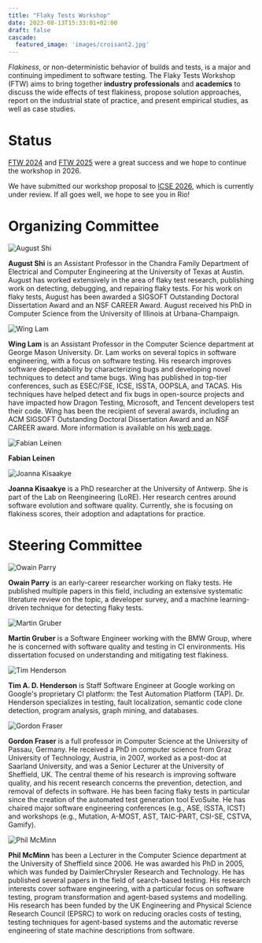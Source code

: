 ```yaml
---
title: "Flaky Tests Workshop"
date: 2023-08-13T15:33:01+02:00
draft: false
cascade:
  featured_image: 'images/croisant2.jpg'
---
```


*Flakiness*, or non-deterministic behavior of builds and tests, is a major and continuing impediment to software testing.
The Flaky Tests Workshop (FTW) aims to bring together **industry professionals** and **academics** to discuss the wide effects of test flakiness, propose solution approaches, report on the industrial state of practice, and present empirical studies, as well as case studies.


# Status

<!-- The International Flaky Tests Workshop (FTW) returns and we would love to invite you and your colleagues to submit your work on test flakiness and non-determinism in testing. -->
<!-- Like last year, we are co-located to ICSE and we are offering two submission formats: -->
<!-- * Extended abstract (max. 2 pages including references): New ideas, problems and challenges, view points, work in progress. -->
<!-- * Short paper (max. 8 pages including references): Technical research, experience reports, empirical studies. -->
<!--  -->
<!-- The **submission deadline is November 11th 2024**. -->
<!-- You can find further information about the submission process on the [FTW website](https://conf.researchr.org/home/icse-2025/ftw-2025#Call-for-Papers). -->
<!-- Further details about the workshop's agenda will follow soon. -->
<!-- We look forward to your participation! -->


[FTW 2024](https://conf.researchr.org/home/icse-2024/ftw-2024) and
[FTW 2025](https://conf.researchr.org/home/icse-2025/ftw-2025) were a great success and we hope to continue the workshop in 2026.

We have submitted our workshop proposal to [ICSE 2026](https://conf.researchr.org/home/icse-2026), which is currently under review.
If all goes well, we hope to see you in Rio!


# Organizing Committee

![August Shi](images/august_shi.jpg)

**August Shi** is an Assistant Professor in the Chandra Family Department of
Electrical and Computer Engineering at the University of Texas at Austin.
August has worked extensively in the area of flaky test research, publishing
work on detecting, debugging, and repairing flaky tests. For his work on flaky
tests, August has been awarded a SIGSOFT Outstanding Doctoral Dissertation
Award and an NSF CAREER Award. August received his PhD in Computer Science from
the University of Illinois at Urbana-Champaign.

![Wing Lam](images/wing_lam.jpg)

**Wing Lam** is an Assistant Professor in the Computer Science department at George Mason University. Dr. Lam works on several topics in software engineering, with a focus on software testing. His research improves software dependability by characterizing bugs and developing novel techniques to detect and tame bugs. Wing has published in top-tier conferences, such as ESEC/FSE, ICSE, ISSTA, OOPSLA, and TACAS. His techniques have helped detect and fix bugs in open-source projects and have impacted how Dragon Testing, Microsoft, and Tencent developers test their code. Wing has been the recipient of several awards, including an ACM SIGSOFT Outstanding Doctoral Dissertation Award and an NSF CAREER award. More information is available on his [web page](https://cs.gmu.edu/~winglam).


![Fabian Leinen](images/fabian_leinen.jpg)

**Fabian Leinen**


![Joanna Kisaakye](images/joanna_kisaakye.jpg)

**Joanna Kisaakye** is a PhD researcher at the University of Antwerp. She is part of the Lab on Reengineering (LoRE). Her research centres around software evolution and software quality. Currently, she is focusing on flakiness scores, their adoption and adaptations for practice.


# Steering Committee


![Owain Parry](images/owain_parry.jpg)

**Owain Parry** is an early-career researcher working on flaky tests.
He published multiple papers in this field, including an extensive systematic literature review on the topic, a developer survey, and a machine learning-driven technique for detecting flaky tests.
<!-- Owain has served several times as a reviewer for Software Testing, Verification Reliability, a top journal in the field of software testing. He has also served as a student volunteer at ICSE 2022, ICST 2023, and as a session chair at AST 2022. -->

![Martin Gruber](images/martin_gruber.jpg)

**Martin Gruber** is a Software Engineer working with the BMW Group, where he is concerned with software quality and testing in CI environments.
His dissertation focused on understanding and mitigating test flakiness.


![Tim Henderson](images/tim_henderson.jpg)

**Tim A. D. Henderson** is Staff Software Engineer at Google working on Google's proprietary CI platform: the Test Automation Platform (TAP).
Dr. Henderson specializes in testing, fault localization, semantic code clone detection, program analysis, graph mining, and databases.
<!-- Dr. Henderson received a Ph.D. at Case Western Reserve University and was advised by Dr. Andy Podgurksi. -->
<!-- Previous service includes: Track Chair for ICST 2022 Industry Track, organizing multiple instances of the CI/CD Industry Workshop (CCIW) at ICST (2020, 2021, 2023), and serving on the PC for AST 2022, and ICST 2019 (Tools and Demos). -->
<!-- Additionally, Dr. Henderson hosts the Google Journal Club which provides opportunities for the academic and industry testing communities to discuss recent work in Software Engineering. -->


![Gordon Fraser](images/gordon_fraser.jpg)

**Gordon Fraser** is a full professor in Computer Science at the University of Passau, Germany. He received a PhD in computer science from Graz University of Technology, Austria, in 2007, worked as a post-doc at Saarland University, and was a Senior Lecturer at the University of Sheffield, UK. The central theme of his research is improving software quality, and his recent research concerns the prevention, detection, and removal of defects in software. He has been facing flaky tests in particular since the creation of the automated test generation tool EvoSuite. He has chaired major software engineering conferences (e.g., ASE, ISSTA, ICST) and workshops (e.g., Mutation, A-MOST, AST, TAIC-PART, CSI-SE, CSTVA, Gamify).



![Phil McMinn](images/phil_mcminn.jpeg)

**Phil McMinn** has been a Lecturer in the Computer Science department at the University of Sheffield since 2006. He was awarded his PhD in 2005, which was funded by DaimlerChrysler Research and Technology. He has published several papers in the field of search-based testing.
His research interests cover software engineering, with a particular focus on software testing, program transformation and agent-based systems and modelling. His research has been funded by the UK Engineering and Physical Science Research Council (EPSRC) to work on reducing oracles costs of testing, testing techniques for agent-based systems and the automatic reverse engineering of state machine descriptions from software.

